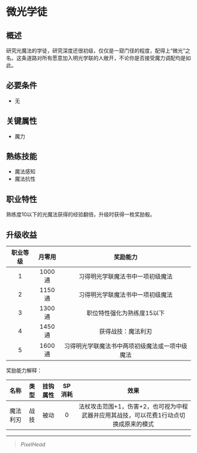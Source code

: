 # 微光学徒

## 概述

研究光魔法的学徒，研究深度还很初级，仅仅是一窥门径的程度，配得上“微光”之名。这条道路对所有愿意加入明光学联的人敞开，不论你是否接受魔力调配均是如此。

## 必要条件

* 无

## 关键属性

* 魔力

## 熟练技能

* 魔法感知
* 魔法抗性
  
## 职业特性

熟练度10以下的光魔法获得的经验翻倍，升级时获得一枚奖励骰。

## 升级收益

职业等级|月零用|奖励能力
:--:|:--:|:--:
1|1000通|习得明光学联魔法书中一项初级魔法
2|1150通|习得明光学联魔法书中一项初级魔法
3|1300通|职位特性强化为熟练度15以下
4|1450通|获得战技：魔法利刃
5|1600通|习得明光学联魔法书中两项初级魔法或一项中级魔法

奖励能力解释：

名称|类型|挂钩属性|SP消耗|效果
:--:|:--:|:--:|:--:|:--:
魔法利刃|战技|被动|0|法杖攻击范围+1，伤害+2，也可视为中程武器并应用其战技，可以花费1行动点切换成原来的模式

---

> *PixelHead*